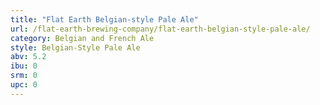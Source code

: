 ```yaml
---
title: "Flat Earth Belgian-style Pale Ale"
url: /flat-earth-brewing-company/flat-earth-belgian-style-pale-ale/
category: Belgian and French Ale
style: Belgian-Style Pale Ale
abv: 5.2
ibu: 0
srm: 0
upc: 0
---
```



